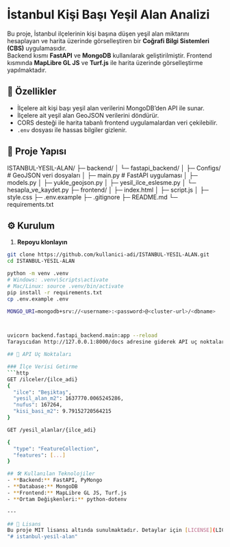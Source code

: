 # İstanbul Kişi Başı Yeşil Alan Analizi

Bu proje, İstanbul ilçelerinin kişi başına düşen yeşil alan miktarını hesaplayan ve harita üzerinde görselleştiren bir **Coğrafi Bilgi Sistemleri (CBS)** uygulamasıdır.  
Backend kısmı **FastAPI** ve **MongoDB** kullanılarak geliştirilmiştir. Frontend kısmında **MapLibre GL JS** ve **Turf.js** ile harita üzerinde görselleştirme yapılmaktadır.

## 🚀 Özellikler
- İlçelere ait kişi başı yeşil alan verilerini MongoDB’den API ile sunar.
- İlçelere ait yeşil alan GeoJSON verilerini döndürür.
- CORS desteği ile harita tabanlı frontend uygulamalardan veri çekilebilir.
- `.env` dosyası ile hassas bilgiler gizlenir.

## 📂 Proje Yapısı
ISTANBUL-YESIL-ALAN/
├─ backend/
│  └─ fastapi_backend/
│     ├─ Configs/                  # GeoJSON veri dosyaları
│     ├─ main.py                    # FastAPI uygulaması
│     ├─ models.py
│     ├─ yukle_geojson.py
│     ├─ yesil_ilce_eslesme.py
│     └─ hesapla_ve_kaydet.py
├─ frontend/
│  ├─ index.html
│  ├─ script.js
│  ├─ style.css
├─ .env.example
├─ .gitignore
├─ README.md
└─ requirements.txt

## ⚙️ Kurulum

1. **Repoyu klonlayın**
```bash
git clone https://github.com/kullanici-adi/ISTANBUL-YESIL-ALAN.git
cd ISTANBUL-YESIL-ALAN

python -m venv .venv
# Windows: .venv\Scripts\activate
# Mac/Linux: source .venv/bin/activate
pip install -r requirements.txt
cp .env.example .env

MONGO_URI=mongodb+srv://<username>:<password>@<cluster-url>/<dbname>



uvicorn backend.fastapi_backend.main:app --reload
Tarayıcıdan http://127.0.0.1:8000/docs adresine giderek API uç noktalarını görebilirsiniz.

## 📌 API Uç Noktaları

### İlçe Verisi Getirme
```http
GET /ilceler/{ilce_adi}
{
  "ilce": "Beşiktaş",
  "yesil_alan_m2": 1637770.0065245286,
  "nufus": 167264,
  "kisi_basi_m2": 9.79152720564215
}

GET /yesil_alanlar/{ilce_adi}

{
  "type": "FeatureCollection",
  "features": [...]
}

## 🛠 Kullanılan Teknolojiler
- **Backend:** FastAPI, PyMongo
- **Database:** MongoDB
- **Frontend:** MapLibre GL JS, Turf.js
- **Ortam Değişkenleri:** python-dotenv

---

## 📜 Lisans
Bu proje MIT lisansı altında sunulmaktadır. Detaylar için [LICENSE](LICENSE) dosyasına bakabilirsiniz.
"# istanbul-yesil-alan" 

